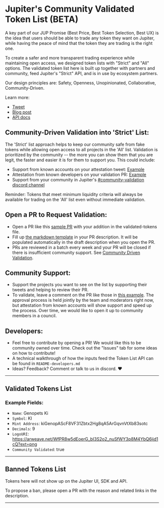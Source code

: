 # Jupiter's Community Validated Token List (BETA)

A key part of our JUP Promise (Best Price, Best Token Selection, Best UX) is the idea that users should be able to trade any token they want on Jupiter, while having the peace of mind that the token they are trading is the right one.

To create a safer and more transparent trading experience while maintaining open access, we designed token lists with "Strict" and "All" options. The validated token list here is built up together with partners and community, feed Jupiter's "Strict" API, and is in use by ecosystem partners. 

Our design principles are: Safety, Openness, Unopinionated, Collaborative, Community-Driven. 

Learn more:
-  [Tweet](https://twitter.com/JupiterExchange/status/1625877026866446337?s=20)
-  [Blog post](https://blog.jup.ag/token-list-api/)
-  [API docs](https://docs.jup.ag/api/token-list-api)

## Community-Driven Validation into 'Strict' List:
 The 'Strict' list approach helps to keep our community safe from fake tokens while allowing open access to all projects in the 'All' list. Validation is prioritized by the community -- the more you can show them that you are legit, the faster and easier it is for them to support you. This could include:
 - Support from known accounts on your attestation tweet: [Example](https://twitter.com/Cogent_Crypto/status/1630963084037869569?s=20) 
- Attestation from known developers on your validation PR: [Example](https://github.com/jup-ag/token-list/pull/76)
-  Support from your community in Jupiter's [#community-validation discord channel](https://discord.gg/jup)

  Reminder: Tokens that meet minimum liquidity criteria will always be available for trading on the 'All' list even without immediate validation.
## Open a PR to Request Validation:
- Open a PR like this [sample PR](https://github.com/jup-ag/token-list/pull/76) with your addition in the validated-tokens file.
- Fill up [the markdown template](https://github.com/jup-ag/token-list/blob/main/pull_request_template.md) in your PR description. It will be populated automatically in the draft description when you open the PR.
- PRs are reviewed in a batch every week and your PR will be closed if there is insufficient community support. See [Community Driven Validation](#community-driven-validation-into-strict-list).

## Community Support: 
- Support the projects you want to see on the list by supporting their tweets and helping to review their PR.
- To validate, leave a comment on the PR like those in [this example](https://github.com/jup-ag/token-list/pull/76). The approval process is held jointly by the team and moderators right now, but attestation from known accounts will show support and speed up the process. Over time, we would like to open it up to community members in a council.

## Developers: 
- Feel free to contribute by opening a PR! We would like this to be community owned over time. Check out the "Issues" tab for some ideas on how to contribute!
- A technical walkthrough of how the inputs feed the Token List API can be found in `README-developers.md`
- Ideas? Feedback? Comment or talk to us in discord. ❤️


<hr>

## Validated Tokens List

### Example Fields:  
- `Name`: Genopets Ki
- `Symbol`: KI 
- `Mint Address`: kiGenopAScF8VF31Zbtx2Hg8qA5ArGqvnVtXb83sotc
- `Decimals`: 9 
- `LogoURI`: https://arweave.net/WfPR8w5dEoerG_bI3S2o2_nuSfWY3p8M4YbQ6ijd1cQ?ext=png
- `Community Validated`: true

<hr>

## Banned Tokens List
Tokens here will not show up on the Jupiter UI, SDK and API.

To propose a ban, please open a PR with the reason and related links in the description.


<hr>
